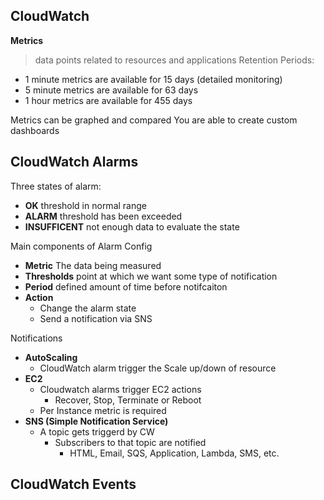 ## CloudWatch

**Metrics**
> data points related to resources and applications
Retention Periods:
  * 1 minute metrics are available for 15 days (detailed monitoring)
  * 5 minute metrics are available for 63 days
  * 1 hour metrics are available for 455 days

Metrics can be graphed and compared
You are able to create custom dashboards

## CloudWatch Alarms

Three states of alarm:
  * __OK__ threshold in normal range
  * __ALARM__ threshold has been exceeded
  * __INSUFFICENT__ not enough data to evaluate the state

Main components of Alarm Config
  * __Metric__ The data being measured
  * __Thresholds__ point at which we want some type of notification
  * __Period__ defined amount of time before notifcaiton
  * __Action__ 
    * Change the alarm state
    * Send a notification via SNS

Notifications
  * __AutoScaling__
    * CloudWatch alarm trigger the Scale up/down of resource
  * __EC2__
    * Cloudwatch alarms trigger EC2 actions
      - Recover, Stop, Terminate or Reboot
    * Per Instance metric is required
  * __SNS (Simple Notification Service)__
    * A topic gets triggerd by CW
      - Subscribers to that topic are notified
        - HTML, Email, SQS, Application, Lambda, SMS, etc.

## CloudWatch Events
